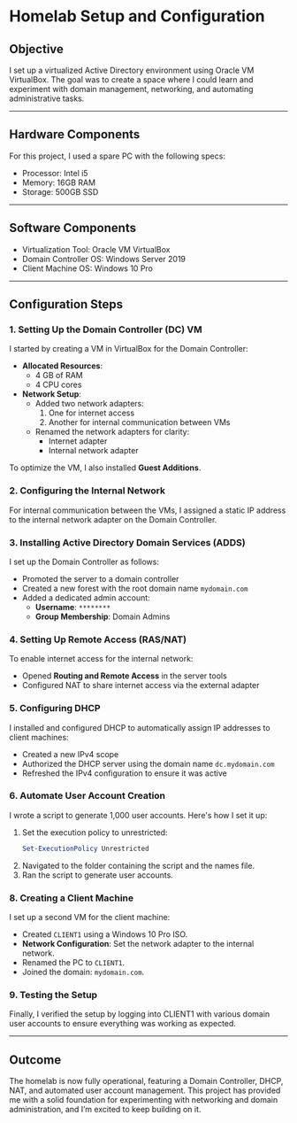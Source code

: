 # Homelab Setup and Configuration  

## Objective  
I set up a virtualized Active Directory environment using Oracle VM VirtualBox. The goal was to create a space where I could learn and experiment with domain management, networking, and automating administrative tasks.



---

## Hardware Components  
For this project, I used a spare PC with the following specs:

- Processor: Intel i5
- Memory: 16GB RAM
- Storage: 500GB SSD

---

## Software Components  
- Virtualization Tool: Oracle VM VirtualBox
- Domain Controller OS: Windows Server 2019
- Client Machine OS: Windows 10 Pro

---

## Configuration Steps  

### 1. Setting Up the Domain Controller (DC) VM
I started by creating a VM in VirtualBox for the Domain Controller:
- **Allocated Resources**:  
  - 4 GB of RAM  
  - 4 CPU cores  
- **Network Setup**:  
  - Added two network adapters:  
    1. One for internet access  
    2. Another for internal communication between VMs  
  - Renamed the network adapters for clarity:  
    - Internet adapter  
    - Internal network adapter  

To optimize the VM, I also installed **Guest Additions**.

### 2. Configuring the Internal Network
For internal communication between the VMs, I assigned a static IP address to the internal network adapter on the Domain Controller.

### 3. Installing Active Directory Domain Services (ADDS)
I set up the Domain Controller as follows:
- Promoted the server to a domain controller
- Created a new forest with the root domain name `mydomain.com`
- Added a dedicated admin account:  
  - **Username**: `********`  
  - **Group Membership**: Domain Admins

### 4. Setting Up Remote Access (RAS/NAT)
To enable internet access for the internal network:
- Opened **Routing and Remote Access** in the server tools
- Configured NAT to share internet access via the external adapter

### 5. Configuring DHCP
I installed and configured DHCP to automatically assign IP addresses to client machines:
- Created a new IPv4 scope
- Authorized the DHCP server using the domain name `dc.mydomain.com`
- Refreshed the IPv4 configuration to ensure it was active


### 6. Automate User Account Creation  
I wrote a script to generate 1,000 user accounts. Here's how I set it up:
  1. Set the execution policy to unrestricted:  
     ```powershell
     Set-ExecutionPolicy Unrestricted
     ```  
  2. Navigated to the folder containing the script and the names file.  
  3. Ran the script to generate user accounts.  

### 8. Creating a Client Machine
I set up a second VM for the client machine:
- Created `CLIENT1` using a Windows 10 Pro ISO.  
- **Network Configuration**: Set the network adapter to the internal network.  
- Renamed the PC to `CLIENT1`.  
- Joined the domain: `mydomain.com`.  

### 9. Testing the Setup 
Finally, I verified the setup by logging into CLIENT1 with various domain user accounts to ensure everything was working as expected.

---

## Outcome  
The homelab is now fully operational, featuring a Domain Controller, DHCP, NAT, and automated user account management. This project has provided me with a solid foundation for experimenting with networking and domain administration, and I’m excited to keep building on it.
